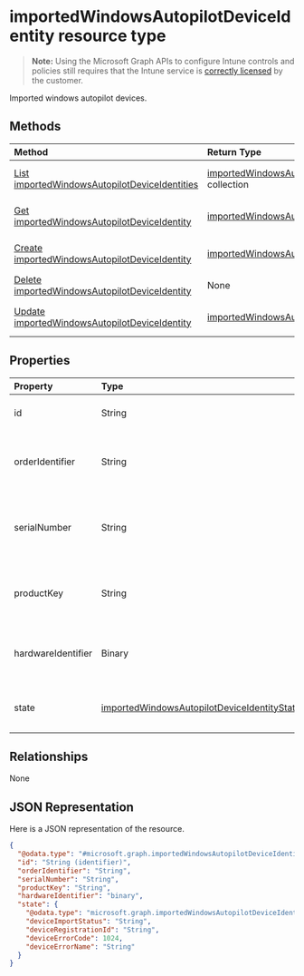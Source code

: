 ﻿# importedWindowsAutopilotDeviceIdentity resource type

> **Note:** Using the Microsoft Graph APIs to configure Intune controls and policies still requires that the Intune service is [correctly licensed](https://go.microsoft.com/fwlink/?linkid=839381) by the customer.

Imported windows autopilot devices.
## Methods
|Method|Return Type|Description|
|:---|:---|:---|
|[List importedWindowsAutopilotDeviceIdentities](../api/intune_enrollment_importedwindowsautopilotdeviceidentity_list.md)|[importedWindowsAutopilotDeviceIdentity](../resources/intune_enrollment_importedwindowsautopilotdeviceidentity.md) collection|List properties and relationships of the [importedWindowsAutopilotDeviceIdentity](../resources/intune_enrollment_importedwindowsautopilotdeviceidentity.md) objects.|
|[Get importedWindowsAutopilotDeviceIdentity](../api/intune_enrollment_importedwindowsautopilotdeviceidentity_get.md)|[importedWindowsAutopilotDeviceIdentity](../resources/intune_enrollment_importedwindowsautopilotdeviceidentity.md)|Read properties and relationships of the [importedWindowsAutopilotDeviceIdentity](../resources/intune_enrollment_importedwindowsautopilotdeviceidentity.md) object.|
|[Create importedWindowsAutopilotDeviceIdentity](../api/intune_enrollment_importedwindowsautopilotdeviceidentity_create.md)|[importedWindowsAutopilotDeviceIdentity](../resources/intune_enrollment_importedwindowsautopilotdeviceidentity.md)|Create a new [importedWindowsAutopilotDeviceIdentity](../resources/intune_enrollment_importedwindowsautopilotdeviceidentity.md) object.|
|[Delete importedWindowsAutopilotDeviceIdentity](../api/intune_enrollment_importedwindowsautopilotdeviceidentity_delete.md)|None|Deletes a [importedWindowsAutopilotDeviceIdentity](../resources/intune_enrollment_importedwindowsautopilotdeviceidentity.md).|
|[Update importedWindowsAutopilotDeviceIdentity](../api/intune_enrollment_importedwindowsautopilotdeviceidentity_update.md)|[importedWindowsAutopilotDeviceIdentity](../resources/intune_enrollment_importedwindowsautopilotdeviceidentity.md)|Update the properties of a [importedWindowsAutopilotDeviceIdentity](../resources/intune_enrollment_importedwindowsautopilotdeviceidentity.md) object.|

## Properties
|Property|Type|Description|
|:---|:---|:---|
|id|String|The GUID for the object|
|orderIdentifier|String|Order Id of the Windows autopilot device.|
|serialNumber|String|Serial number of the Windows autopilot device.|
|productKey|String|Product Key of the Windows autopilot device.|
|hardwareIdentifier|Binary|Hardware Blob of the Windows autopilot device.|
|state|[importedWindowsAutopilotDeviceIdentityState](../resources/intune_enrollment_importedwindowsautopilotdeviceidentitystate.md)|Current state of the imported device.|

## Relationships
None
## JSON Representation
Here is a JSON representation of the resource.
<!-- {
  "blockType": "resource",
  "keyProperty": "id",
  "@odata.type": "microsoft.graph.importedWindowsAutopilotDeviceIdentity"
}
-->
``` json
{
  "@odata.type": "#microsoft.graph.importedWindowsAutopilotDeviceIdentity",
  "id": "String (identifier)",
  "orderIdentifier": "String",
  "serialNumber": "String",
  "productKey": "String",
  "hardwareIdentifier": "binary",
  "state": {
    "@odata.type": "microsoft.graph.importedWindowsAutopilotDeviceIdentityState",
    "deviceImportStatus": "String",
    "deviceRegistrationId": "String",
    "deviceErrorCode": 1024,
    "deviceErrorName": "String"
  }
}
```



